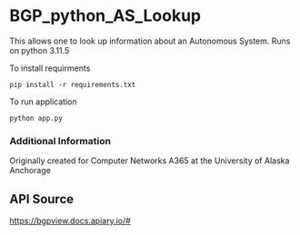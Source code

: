 # BGP_python_AS_Lookup

This allows one to look up information about an Autonomous System.
Runs on python 3.11.5

To install requirments

```
pip install -r requirements.txt
```

To run application 
```
python app.py
```

### Additional Information
Originally created for Computer Networks A365 at the University of Alaska Anchorage

## API Source
https://bgpview.docs.apiary.io/# 
